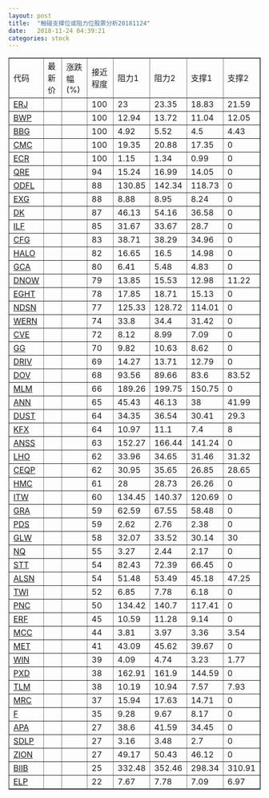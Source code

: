 ```yaml
---
layout: post
title:  "触碰支撑位或阻力位股票分析20181124"
date:   2018-11-24 04:39:21
categories: stock
---
```

<script type="text/javascript">
var stockList = []
stockList.push('gb_erj');
stockList.push('gb_bwp');
stockList.push('gb_bbg');
stockList.push('gb_cmc');
stockList.push('gb_ecr');
stockList.push('gb_qre');
stockList.push('gb_odfl');
stockList.push('gb_exg');
stockList.push('gb_dk');
stockList.push('gb_ilf');
stockList.push('gb_cfg');
stockList.push('gb_halo');
stockList.push('gb_gca');
stockList.push('gb_dnow');
stockList.push('gb_eght');
stockList.push('gb_ndsn');
stockList.push('gb_wern');
stockList.push('gb_cve');
stockList.push('gb_gg');
stockList.push('gb_driv');
stockList.push('gb_dov');
stockList.push('gb_mlm');
stockList.push('gb_ann');
stockList.push('gb_dust');
stockList.push('gb_kfx');
stockList.push('gb_anss');
stockList.push('gb_lho');
stockList.push('gb_ceqp');
stockList.push('gb_hmc');
stockList.push('gb_itw');
stockList.push('gb_gra');
stockList.push('gb_pds');
stockList.push('gb_glw');
stockList.push('gb_nq');
stockList.push('gb_stt');
stockList.push('gb_alsn');
stockList.push('gb_twi');
stockList.push('gb_pnc');
stockList.push('gb_erf');
stockList.push('gb_mcc');
stockList.push('gb_met');
stockList.push('gb_win');
stockList.push('gb_pxd');
stockList.push('gb_tlm');
stockList.push('gb_mrc');
stockList.push('gb_f');
stockList.push('gb_apa');
stockList.push('gb_sdlp');
stockList.push('gb_zion');
stockList.push('gb_biib');
stockList.push('gb_elp');
</script>
<table border="1">
 <tr>
 <td>代码</td>
 <td>最新价</td>
 <td>涨跌幅(%)</td>
 <td>接近程度</td>
 <td>阻力1</td>
 <td>阻力2</td>
 <td>支撑1</td>
 <td>支撑2</td>
</tr>
  <tr id="erj" class="green">
  <td><a href="http://stock.finance.sina.com.cn/usstock/quotes/ERJ.html" target="_blank">ERJ</a></td><td></td><td></td><td>100</td><td>23</td><td>23.35</td><td>18.83</td><td>21.59</td></tr>
  <tr id="bwp" class="green">
  <td><a href="http://stock.finance.sina.com.cn/usstock/quotes/BWP.html" target="_blank">BWP</a></td><td></td><td></td><td>100</td><td>12.94</td><td>13.72</td><td>11.04</td><td>12.05</td></tr>
  <tr id="bbg" class="red">
  <td><a href="http://stock.finance.sina.com.cn/usstock/quotes/BBG.html" target="_blank">BBG</a></td><td></td><td></td><td>100</td><td>4.92</td><td>5.52</td><td>4.5</td><td>4.43</td></tr>
  <tr id="cmc" class="red">
  <td><a href="http://stock.finance.sina.com.cn/usstock/quotes/CMC.html" target="_blank">CMC</a></td><td></td><td></td><td>100</td><td>19.35</td><td>20.88</td><td>17.35</td><td>0</td></tr>
  <tr id="ecr" class="red">
  <td><a href="http://stock.finance.sina.com.cn/usstock/quotes/ECR.html" target="_blank">ECR</a></td><td></td><td></td><td>100</td><td>1.15</td><td>1.34</td><td>0.99</td><td>0</td></tr>
  <tr id="qre" class="red">
  <td><a href="http://stock.finance.sina.com.cn/usstock/quotes/QRE.html" target="_blank">QRE</a></td><td></td><td></td><td>94</td><td>15.24</td><td>16.99</td><td>14.05</td><td>0</td></tr>
  <tr id="odfl" class="red">
  <td><a href="http://stock.finance.sina.com.cn/usstock/quotes/ODFL.html" target="_blank">ODFL</a></td><td></td><td></td><td>88</td><td>130.85</td><td>142.34</td><td>118.73</td><td>0</td></tr>
  <tr id="exg" class="green">
  <td><a href="http://stock.finance.sina.com.cn/usstock/quotes/EXG.html" target="_blank">EXG</a></td><td></td><td></td><td>88</td><td>8.88</td><td>8.95</td><td>8.24</td><td>0</td></tr>
  <tr id="dk" class="green">
  <td><a href="http://stock.finance.sina.com.cn/usstock/quotes/DK.html" target="_blank">DK</a></td><td></td><td></td><td>87</td><td>46.13</td><td>54.16</td><td>36.58</td><td>0</td></tr>
  <tr id="ilf" class="red">
  <td><a href="http://stock.finance.sina.com.cn/usstock/quotes/ILF.html" target="_blank">ILF</a></td><td></td><td></td><td>85</td><td>31.67</td><td>33.67</td><td>28.7</td><td>0</td></tr>
  <tr id="cfg" class="green">
  <td><a href="http://stock.finance.sina.com.cn/usstock/quotes/CFG.html" target="_blank">CFG</a></td><td></td><td></td><td>83</td><td>38.71</td><td>38.29</td><td>34.96</td><td>0</td></tr>
  <tr id="halo" class="red">
  <td><a href="http://stock.finance.sina.com.cn/usstock/quotes/HALO.html" target="_blank">HALO</a></td><td></td><td></td><td>82</td><td>16.65</td><td>16.5</td><td>14.98</td><td>0</td></tr>
  <tr id="gca" class="green">
  <td><a href="http://stock.finance.sina.com.cn/usstock/quotes/GCA.html" target="_blank">GCA</a></td><td></td><td></td><td>80</td><td>6.41</td><td>5.48</td><td>4.83</td><td>0</td></tr>
  <tr id="dnow" class="red">
  <td><a href="http://stock.finance.sina.com.cn/usstock/quotes/DNOW.html" target="_blank">DNOW</a></td><td></td><td></td><td>79</td><td>13.85</td><td>15.53</td><td>12.98</td><td>11.22</td></tr>
  <tr id="eght" class="red">
  <td><a href="http://stock.finance.sina.com.cn/usstock/quotes/EGHT.html" target="_blank">EGHT</a></td><td></td><td></td><td>78</td><td>17.85</td><td>18.71</td><td>15.13</td><td>0</td></tr>
  <tr id="ndsn" class="red">
  <td><a href="http://stock.finance.sina.com.cn/usstock/quotes/NDSN.html" target="_blank">NDSN</a></td><td></td><td></td><td>77</td><td>125.33</td><td>128.72</td><td>114.01</td><td>0</td></tr>
  <tr id="wern" class="red">
  <td><a href="http://stock.finance.sina.com.cn/usstock/quotes/WERN.html" target="_blank">WERN</a></td><td></td><td></td><td>74</td><td>33.8</td><td>34.4</td><td>31.42</td><td>0</td></tr>
  <tr id="cve" class="green">
  <td><a href="http://stock.finance.sina.com.cn/usstock/quotes/CVE.html" target="_blank">CVE</a></td><td></td><td></td><td>72</td><td>8.12</td><td>8.99</td><td>7.09</td><td>0</td></tr>
  <tr id="gg" class="red">
  <td><a href="http://stock.finance.sina.com.cn/usstock/quotes/GG.html" target="_blank">GG</a></td><td></td><td></td><td>70</td><td>9.82</td><td>10.63</td><td>8.62</td><td>0</td></tr>
  <tr id="driv" class="green">
  <td><a href="http://stock.finance.sina.com.cn/usstock/quotes/DRIV.html" target="_blank">DRIV</a></td><td></td><td></td><td>69</td><td>14.27</td><td>13.71</td><td>12.79</td><td>0</td></tr>
  <tr id="dov" class="green">
  <td><a href="http://stock.finance.sina.com.cn/usstock/quotes/DOV.html" target="_blank">DOV</a></td><td></td><td></td><td>68</td><td>93.56</td><td>89.66</td><td>83.6</td><td>83.52</td></tr>
  <tr id="mlm" class="red">
  <td><a href="http://stock.finance.sina.com.cn/usstock/quotes/MLM.html" target="_blank">MLM</a></td><td></td><td></td><td>66</td><td>189.26</td><td>199.75</td><td>150.75</td><td>0</td></tr>
  <tr id="ann" class="red">
  <td><a href="http://stock.finance.sina.com.cn/usstock/quotes/ANN.html" target="_blank">ANN</a></td><td></td><td></td><td>65</td><td>45.43</td><td>46.13</td><td>38</td><td>41.99</td></tr>
  <tr id="dust" class="green">
  <td><a href="http://stock.finance.sina.com.cn/usstock/quotes/DUST.html" target="_blank">DUST</a></td><td></td><td></td><td>64</td><td>34.35</td><td>36.54</td><td>30.41</td><td>29.3</td></tr>
  <tr id="kfx" class="green">
  <td><a href="http://stock.finance.sina.com.cn/usstock/quotes/KFX.html" target="_blank">KFX</a></td><td></td><td></td><td>64</td><td>10.97</td><td>11.1</td><td>7.4</td><td>8</td></tr>
  <tr id="anss" class="red">
  <td><a href="http://stock.finance.sina.com.cn/usstock/quotes/ANSS.html" target="_blank">ANSS</a></td><td></td><td></td><td>63</td><td>152.27</td><td>166.44</td><td>141.24</td><td>0</td></tr>
  <tr id="lho" class="red">
  <td><a href="http://stock.finance.sina.com.cn/usstock/quotes/LHO.html" target="_blank">LHO</a></td><td></td><td></td><td>62</td><td>33.96</td><td>34.65</td><td>31.46</td><td>31.32</td></tr>
  <tr id="ceqp" class="green">
  <td><a href="http://stock.finance.sina.com.cn/usstock/quotes/CEQP.html" target="_blank">CEQP</a></td><td></td><td></td><td>62</td><td>30.95</td><td>35.65</td><td>26.85</td><td>28.65</td></tr>
  <tr id="hmc" class="red">
  <td><a href="http://stock.finance.sina.com.cn/usstock/quotes/HMC.html" target="_blank">HMC</a></td><td></td><td></td><td>61</td><td>28</td><td>28.73</td><td>26.26</td><td>0</td></tr>
  <tr id="itw" class="red">
  <td><a href="http://stock.finance.sina.com.cn/usstock/quotes/ITW.html" target="_blank">ITW</a></td><td></td><td></td><td>60</td><td>134.45</td><td>140.37</td><td>120.69</td><td>0</td></tr>
  <tr id="gra" class="red">
  <td><a href="http://stock.finance.sina.com.cn/usstock/quotes/GRA.html" target="_blank">GRA</a></td><td></td><td></td><td>59</td><td>62.59</td><td>67.55</td><td>58.48</td><td>0</td></tr>
  <tr id="pds" class="green">
  <td><a href="http://stock.finance.sina.com.cn/usstock/quotes/PDS.html" target="_blank">PDS</a></td><td></td><td></td><td>59</td><td>2.62</td><td>2.76</td><td>2.38</td><td>0</td></tr>
  <tr id="glw" class="green">
  <td><a href="http://stock.finance.sina.com.cn/usstock/quotes/GLW.html" target="_blank">GLW</a></td><td></td><td></td><td>58</td><td>32.07</td><td>33.52</td><td>30.14</td><td>30</td></tr>
  <tr id="nq" class="green">
  <td><a href="http://stock.finance.sina.com.cn/usstock/quotes/NQ.html" target="_blank">NQ</a></td><td></td><td></td><td>55</td><td>3.27</td><td>2.44</td><td>2.17</td><td>0</td></tr>
  <tr id="stt" class="red">
  <td><a href="http://stock.finance.sina.com.cn/usstock/quotes/STT.html" target="_blank">STT</a></td><td></td><td></td><td>54</td><td>82.43</td><td>72.39</td><td>66.45</td><td>0</td></tr>
  <tr id="alsn" class="green">
  <td><a href="http://stock.finance.sina.com.cn/usstock/quotes/ALSN.html" target="_blank">ALSN</a></td><td></td><td></td><td>54</td><td>51.48</td><td>53.49</td><td>45.18</td><td>47.25</td></tr>
  <tr id="twi" class="green">
  <td><a href="http://stock.finance.sina.com.cn/usstock/quotes/TWI.html" target="_blank">TWI</a></td><td></td><td></td><td>52</td><td>6.85</td><td>7.78</td><td>6.18</td><td>0</td></tr>
  <tr id="pnc" class="red">
  <td><a href="http://stock.finance.sina.com.cn/usstock/quotes/PNC.html" target="_blank">PNC</a></td><td></td><td></td><td>50</td><td>134.42</td><td>140.7</td><td>117.41</td><td>0</td></tr>
  <tr id="erf" class="green">
  <td><a href="http://stock.finance.sina.com.cn/usstock/quotes/ERF.html" target="_blank">ERF</a></td><td></td><td></td><td>45</td><td>10.59</td><td>11.28</td><td>9.14</td><td>0</td></tr>
  <tr id="mcc" class="green">
  <td><a href="http://stock.finance.sina.com.cn/usstock/quotes/MCC.html" target="_blank">MCC</a></td><td></td><td></td><td>44</td><td>3.81</td><td>3.97</td><td>3.36</td><td>3.54</td></tr>
  <tr id="met" class="red">
  <td><a href="http://stock.finance.sina.com.cn/usstock/quotes/MET.html" target="_blank">MET</a></td><td></td><td></td><td>41</td><td>43.09</td><td>45.62</td><td>39.67</td><td>0</td></tr>
  <tr id="win" class="green">
  <td><a href="http://stock.finance.sina.com.cn/usstock/quotes/WIN.html" target="_blank">WIN</a></td><td></td><td></td><td>39</td><td>4.09</td><td>4.74</td><td>3.23</td><td>1.77</td></tr>
  <tr id="pxd" class="green">
  <td><a href="http://stock.finance.sina.com.cn/usstock/quotes/PXD.html" target="_blank">PXD</a></td><td></td><td></td><td>38</td><td>162.91</td><td>161.9</td><td>144.59</td><td>0</td></tr>
  <tr id="tlm" class="green">
  <td><a href="http://stock.finance.sina.com.cn/usstock/quotes/TLM.html" target="_blank">TLM</a></td><td></td><td></td><td>38</td><td>10.19</td><td>10.94</td><td>7.57</td><td>7.93</td></tr>
  <tr id="mrc" class="red">
  <td><a href="http://stock.finance.sina.com.cn/usstock/quotes/MRC.html" target="_blank">MRC</a></td><td></td><td></td><td>37</td><td>15.94</td><td>17.63</td><td>14.71</td><td>0</td></tr>
  <tr id="f" class="red">
  <td><a href="http://stock.finance.sina.com.cn/usstock/quotes/F.html" target="_blank">F</a></td><td></td><td></td><td>35</td><td>9.28</td><td>9.67</td><td>8.17</td><td>0</td></tr>
  <tr id="apa" class="green">
  <td><a href="http://stock.finance.sina.com.cn/usstock/quotes/APA.html" target="_blank">APA</a></td><td></td><td></td><td>27</td><td>38.6</td><td>41.59</td><td>34.45</td><td>0</td></tr>
  <tr id="sdlp" class="green">
  <td><a href="http://stock.finance.sina.com.cn/usstock/quotes/SDLP.html" target="_blank">SDLP</a></td><td></td><td></td><td>27</td><td>3.16</td><td>3.48</td><td>2.7</td><td>0</td></tr>
  <tr id="zion" class="green">
  <td><a href="http://stock.finance.sina.com.cn/usstock/quotes/ZION.html" target="_blank">ZION</a></td><td></td><td></td><td>27</td><td>49.17</td><td>50.43</td><td>46.12</td><td>0</td></tr>
  <tr id="biib" class="green">
  <td><a href="http://stock.finance.sina.com.cn/usstock/quotes/BIIB.html" target="_blank">BIIB</a></td><td></td><td></td><td>25</td><td>332.48</td><td>352.46</td><td>298.34</td><td>310.91</td></tr>
  <tr id="elp" class="red">
  <td><a href="http://stock.finance.sina.com.cn/usstock/quotes/ELP.html" target="_blank">ELP</a></td><td></td><td></td><td>22</td><td>7.67</td><td>7.78</td><td>7.09</td><td>6.97</td></tr>
</table>
